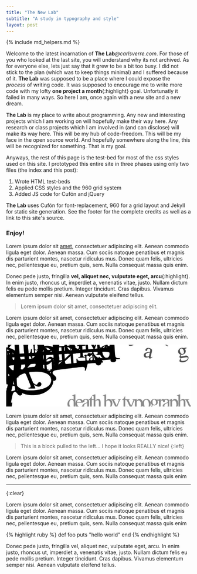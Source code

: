 ```yaml
---
title: "The New Lab"
subtitle: "A study in typography and style"
layout: post
---
```

{% include md_helpers.md %}

Welcome to the latest incarnation of **The Lab**_@carlsverre.com_.  For those of
you who looked at the last site, you will understand why its not archived.  As
for everyone else, lets just say that it grew to be a bit too busy.  I did not 
stick to the plan (which was to keep things minimal) and I suffered because of
it.  **The Lab** was supposed to be a place where I could expose the _process_
of writing code.  It was supposed to encourage me to write more code with my
lofty **one project a month**{:highlight} goal.  Unfortunatly it failed in many ways.  So
here I am, once again with a new site and a new dream.

**The Lab** is my place to write about programming.  Any new and interesting
projects which I am working on will hopefully make their way here.  Any research
or class projects which I am involved in (and can disclose) will make its way
here.  This will be my hub of code-freedom.  This will be my face in the open
source world.  And hopefully somewhere along the line, this will be recognized
for something.  That is my goal.

Anyways, the rest of this page is the test-bed for most of the css styles
used on this site.  I prototyped this entire site in three phases using only two
files (the index and this post):

1. Wrote HTML test-beds
2. Applied CSS styles and the 960 grid system
3. Added JS code for Cuf&oacute;n and jQuery

**The Lab** uses Cuf&oacute;n for font-replacement,
960 for a grid layout and Jekyll for static site generation.  See the footer
for the complete credits as well as a link to this site's source.

### Enjoy!

Lorem ipsum dolor sit [amet](#), consectetuer adipiscing elit. Aenean commodo ligula eget dolor. Aenean massa. Cum sociis natoque penatibus et magnis dis parturient montes, nascetur ridiculus mus. Donec quam felis, ultricies nec, pellentesque eu, pretium quis, sem. Nulla consequat massa quis enim.

Donec pede justo, fringilla **vel, aliquet nec, vulputate eget, arcu**{:highlight}. In enim justo, rhoncus ut, imperdiet a, venenatis vitae, justo. Nullam dictum felis eu pede mollis pretium. Integer tincidunt. Cras dapibus. Vivamus elementum semper nisi. Aenean vulputate eleifend tellus.

> Lorem ipsum dolor sit amet, consectetuer adipiscing elit.

Lorem ipsum dolor sit amet, consectetuer adipiscing elit. Aenean commodo ligula eget dolor. Aenean massa. Cum sociis natoque penatibus et magnis dis parturient montes, nascetur ridiculus mus. Donec quam felis, ultricies nec, pellentesque eu, pretium quis, sem. Nulla consequat massa quis enim.

![Death by typography](/images/typography.jpg)

Lorem ipsum dolor sit amet, consectetuer adipiscing elit. Aenean commodo ligula eget dolor. Aenean massa. Cum sociis natoque penatibus et magnis dis parturient montes, nascetur ridiculus mus. Donec quam felis, ultricies nec, pellentesque eu, pretium quis, sem. Nulla consequat massa quis enim.

> This is a block pulled to the left...  I hope it looks REALLY nice!
{:left}

Lorem ipsum dolor sit amet, consectetuer adipiscing elit. Aenean commodo ligula eget dolor. Aenean massa. Cum sociis natoque penatibus et magnis dis parturient montes, nascetur ridiculus mus. Donec quam felis, ultricies nec, pellentesque eu, pretium quis, sem. Nulla consequat massa quis enim

---
{:clear}

Lorem ipsum dolor sit amet, consectetuer adipiscing elit. Aenean commodo ligula eget dolor. Aenean massa. Cum sociis natoque penatibus et magnis dis parturient montes, nascetur ridiculus mus. Donec quam felis, ultricies nec, pellentesque eu, pretium quis, sem. Nulla consequat massa quis enim

{% highlight ruby %}
def foo
  puts "hello world"
end
{% endhighlight %}

Donec pede justo, fringilla vel, aliquet nec, vulputate eget, arcu. In enim justo, rhoncus ut, imperdiet a, venenatis vitae, justo. Nullam dictum felis eu pede mollis pretium. Integer tincidunt. Cras dapibus. Vivamus elementum semper nisi. Aenean vulputate eleifend tellus.
